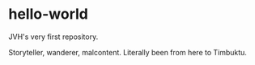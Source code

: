 # hello-world
JVH's very first repository.

Storyteller, wanderer, malcontent. Literally been from here to Timbuktu.
